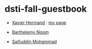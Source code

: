 # dsti-fall-guestbook

* [Xavier Hermand](https://github.com/RReivax) : [my page](pages/hermand.md)

* [Barthelemy Ngom](https://github.com/bngom)

* [Saifuddin Mohammad](https://github.com/yaxis1)



